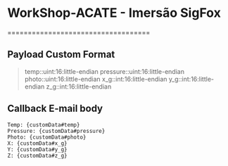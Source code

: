 # WorkShop-ACATE - Imersão SigFox
===================================


## Payload Custom Format
> temp::uint:16:little-endian pressure::uint:16:little-endian photo::uint:16:little-endian x_g::int:16:little-endian y_g::int:16:little-endian z_g::int:16:little-endian

## Callback E-mail body

~~~
Temp: {customData#temp}
Pressure: {customData#pressure}
Photo: {customData#photo}
X: {customData#x_g}
Y: {customData#y_g}
Z: {customData#z_g}
~~~
